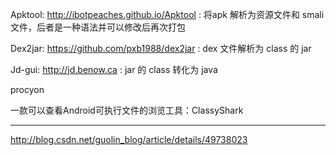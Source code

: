Apktool: http://ibotpeaches.github.io/Apktool : 将apk 解析为资源文件和 smali 文件，后者是一种语法并可以修改后再次打包

Dex2jar: https://github.com/pxb1988/dex2jar : dex 文件解析为 class 的 jar

Jd-gui: http://jd.benow.ca : jar 的 class 转化为 java  

procyon

一款可以查看Android可执行文件的浏览工具：ClassyShark



---

http://blog.csdn.net/guolin_blog/article/details/49738023